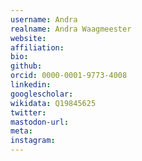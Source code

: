 ```yaml
---
username: Andra
realname: Andra Waagmeester
website: 
affiliation: 
bio: 
github: 
orcid: 0000-0001-9773-4008
linkedin: 
googlescholar: 
wikidata: Q19845625
twitter: 
mastodon-url: 
meta:
instagram:
---
```

